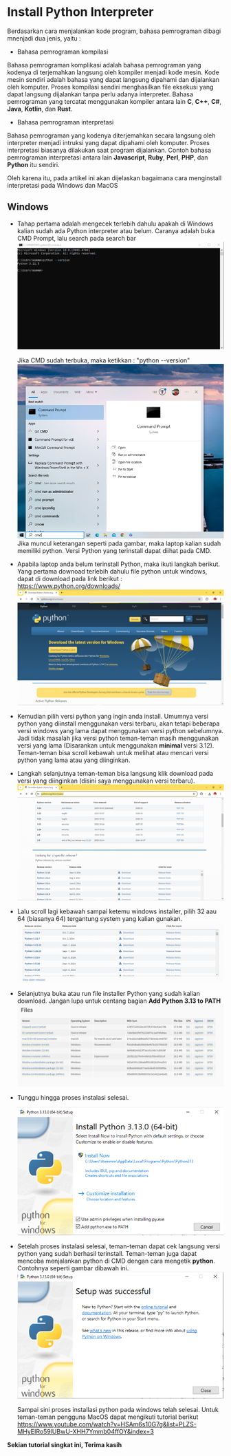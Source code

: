 # Install Python Interpreter

Berdasarkan cara menjalankan kode program, bahasa pemrograman dibagi mnenjadi dua jenis, yaitu :

- Bahasa pemrograman kompilasi

Bahasa pemrograman komplikasi adalah bahasa pemrograman yang kodenya di terjemahkan langsung oleh kompiler menjadi kode mesin. Kode mesin sendiri adalah bahasa yang dapat langsung dipahami dan dijalankan oleh komputer. Proses kompilasi sendiri menghasilkan file eksekusi yang dapat langsung dijalankan tanpa perlu adanya interpreter. Bahasa pemrograman yang tercatat menggunakan kompiler antara lain **C**, **C++**, **C#**, **Java**, **Kotlin**, dan **Rust**.

- Bahasa pemrograman interpretasi

Bahasa pemrograman yang kodenya diterjemahkan secara langsung oleh interpreter menjadi intruksi yang dapat dipahami oleh komputer. Proses interpretasi biasanya dilakukan saat program dijalankan. Contoh bahasa pemrograman interpretasi antara lain **Javascript**, **Ruby**, **Perl**, **PHP**, dan **Python** itu sendiri.

Oleh karena itu, pada artikel ini akan dijelaskan bagaimana cara menginstall interpretasi pada Windows dan MacOS

## Windows

- Tahap pertama adalah mengecek terlebih dahulu apakah di Windows kalian sudah ada Python interpreter atau belum. Caranya adalah buka CMD Prompt, lalu search pada search bar
  ![1](1.png "1.png")

  Jika CMD sudah terbuka, maka ketikkan : "python --version"
  ![2](2.png "2.png")
  Jika muncul keterangan seperti pada gambar, maka laptop kalian sudah memiliki python. Versi Python yang terinstall dapat diihat pada CMD.

- Apabila laptop anda belum terinstall Python, maka ikuti langkah berikut. Yang pertama downoad terlebih dahulu file python untuk windows, dapat di download pada link berikut : <https://www.python.org/downloads/>
  ![3](3.png "3.png")

- Kemudian pilih versi python yang ingin anda install. Umumnya versi python yang diinstall menggunakan versi terbaru, akan tetapi beberapa versi windows yang lama dapat menggunakan versi python sebelumnya. Jadi tidak masalah jika versi python teman-teman masih menggunakan versi yang lama (Disarankan untuk menggunakan **minimal** versi 3.12). Teman-teman bisa scroll kebawah untuk melihat atau mencari versi python yang lama atau yang diinginkan.

- Langkah selanjutnya teman-teman bisa langsung klik download pada versi yang diinginkan (disini saya menggunakan versi terbaru).
  ![4](4.png "4.png")

- Lalu scroll lagi kebawah sampai ketemu windows installer, pilih 32 aau 64 (biasanya 64) tergantung system yang kalian gunakan.
  ![5](5.png "5.png")

- Selanjutnya buka atau run file installer Python yang sudah kalian download. Jangan lupa untuk centang bagian **Add Python 3.13 to PATH**
  ![6](6.png "6.png")

* Tunggu hingga proses instalasi selesai.

  ![7](7.png "7.png")

* Setelah proses instalasi selesai, teman-teman dapat cek langsung versi python yang sudah berhasil terinstall. Teman-teman juga dapat mencoba menjalankan python di CMD dengan cara mengetik **python**. Contohnya seperti gambar dibawah ini.
  ![8](8.png "8.png")

  Sampai sini proses installasi python pada windows telah selesai. Untuk teman-teman pengguna MacOS dapat mengikuti tutorial berikut <https://www.youtube.com/watch?v=HSAm6s10G7g&list=PLZS-MHyEIRo59lUBwU-XHH7Ymmb04ffOY&index=3>

**Sekian tutorial singkat ini, Terima kasih**
